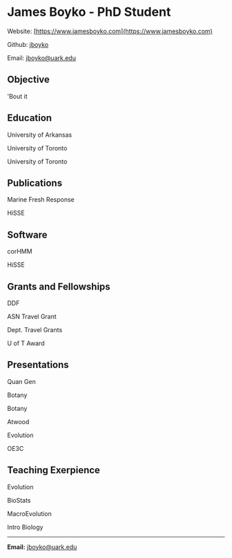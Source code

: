 # James Boyko - PhD Student
Website: [https://www.jamesboyko.com](https://www.jamesboyko.com)

Github: [jboyko](https://github.com/jboyko)

Email: [jboyko@uark.edu](jboyko@uark.edu)

## Objective
'Bout it 

## Education
University of Arkansas
   
University of Toronto

University of Toronto

## Publications
Marine Fresh Response

HiSSE

## Software
corHMM

HiSSE

## Grants and Fellowships
DDF

ASN Travel Grant

Dept. Travel Grants

U of T Award

## Presentations
Quan Gen

Botany

Botany

Atwood

Evolution

OE3C


## Teaching Exerpience
Evolution

BioStats

MacroEvolution

Intro Biology


- - - -
**Email:** jboyko@uark.edu

